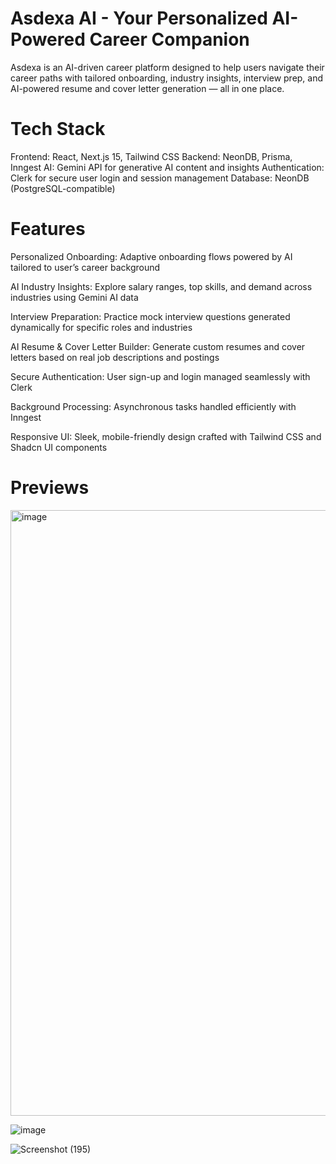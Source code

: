 # Asdexa AI - Your Personalized AI-Powered Career Companion
Asdexa is an AI-driven career platform designed to help users navigate their career paths with tailored onboarding, industry insights, interview prep, and AI-powered resume and cover letter generation — all in one place.

# Tech Stack
Frontend: React, Next.js 15, Tailwind CSS
Backend: NeonDB, Prisma, Inngest
AI: Gemini API for generative AI content and insights
Authentication: Clerk for secure user login and session management
Database: NeonDB (PostgreSQL-compatible)

# Features
Personalized Onboarding: Adaptive onboarding flows powered by AI tailored to user’s career background

AI Industry Insights: Explore salary ranges, top skills, and demand across industries using Gemini AI data

Interview Preparation: Practice mock interview questions generated dynamically for specific roles and industries

AI Resume & Cover Letter Builder: Generate custom resumes and cover letters based on real job descriptions and postings

Secure Authentication: User sign-up and login managed seamlessly with Clerk

Background Processing: Asynchronous tasks handled efficiently with Inngest

Responsive UI: Sleek, mobile-friendly design crafted with Tailwind CSS and Shadcn UI components

# Previews
<img width="969" alt="image" src="https://github.com/user-attachments/assets/6b56aa2b-cff7-4f94-84c6-e3ad408dafaf" />

![image](https://github.com/user-attachments/assets/0d0efc99-870e-4c4b-9145-dd890a94ef24)

![Screenshot (195)](https://github.com/user-attachments/assets/54c44ef1-1c85-47c9-8257-aa1214348c16)


